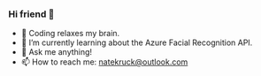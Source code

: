 ### Hi friend 👋

<!--
**Nate-Kruck/Nate-Kruck** is a ✨ _special_ ✨ repository because its `README.md` (this file) appears on your GitHub profile.
-->
- 🧠 Coding relaxes my brain.
- 🌱 I’m currently learning about the Azure Facial Recognition API.
- 💬 Ask me anything!
- 📫 How to reach me: natekruck@outlook.com
